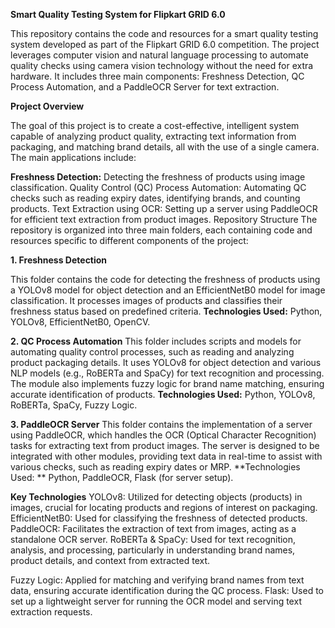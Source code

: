 **Smart Quality Testing System for Flipkart GRID 6.0**

This repository contains the code and resources for a smart quality testing system developed as part of the Flipkart GRID 6.0 competition. The project leverages computer vision and natural language processing to automate quality checks using camera vision technology without the need for extra hardware. It includes three main components: Freshness Detection, QC Process Automation, and a PaddleOCR Server for text extraction.

**Project Overview**

The goal of this project is to create a cost-effective, intelligent system capable of analyzing product quality, extracting text information from packaging, and matching brand details, all with the use of a single camera. The main applications include:

**Freshness Detection:** Detecting the freshness of products using image classification.
Quality Control (QC) Process Automation: Automating QC checks such as reading expiry dates, identifying brands, and counting products.
Text Extraction using OCR: Setting up a server using PaddleOCR for efficient text extraction from product images.
Repository Structure
The repository is organized into three main folders, each containing code and resources specific to different components of the project:

**1. Freshness Detection**

This folder contains the code for detecting the freshness of products using a YOLOv8 model for object detection and an EfficientNetB0 model for image classification.
It processes images of products and classifies their freshness status based on predefined criteria.
**Technologies Used:** Python, YOLOv8, EfficientNetB0, OpenCV.

**2. QC Process Automation**
This folder includes scripts and models for automating quality control processes, such as reading and analyzing product packaging details.
It uses YOLOv8 for object detection and various NLP models (e.g., RoBERTa and SpaCy) for text recognition and processing.
The module also implements fuzzy logic for brand name matching, ensuring accurate identification of products.
**Technologies Used:** Python, YOLOv8, RoBERTa, SpaCy, Fuzzy Logic.

**3. PaddleOCR Server**
This folder contains the implementation of a server using PaddleOCR, which handles the OCR (Optical Character Recognition) tasks for extracting text from product images.
The server is designed to be integrated with other modules, providing text data in real-time to assist with various checks, such as reading expiry dates or MRP.
**Technologies Used: ** Python, PaddleOCR, Flask (for server setup).

**Key Technologies**
YOLOv8: Utilized for detecting objects (products) in images, crucial for locating products and regions of interest on packaging.
EfficientNetB0: Used for classifying the freshness of detected products.
PaddleOCR: Facilitates the extraction of text from images, acting as a standalone OCR server.
RoBERTa & SpaCy: Used for text recognition, analysis, and processing, particularly in understanding brand names, product details, and context from extracted text.

Fuzzy Logic: Applied for matching and verifying brand names from text data, ensuring accurate identification during the QC process.
Flask: Used to set up a lightweight server for running the OCR model and serving text extraction requests.
